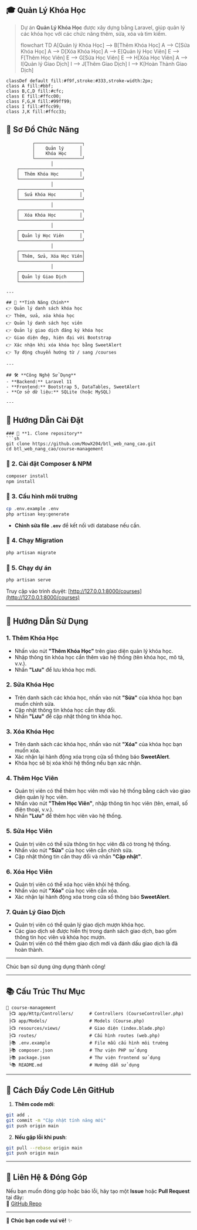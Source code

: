 ## 🎓 **Quản Lý Khóa Học**

> Dự án **Quản Lý Khóa Học** được xây dựng bằng Laravel, giúp quản lý các khóa học với các chức năng thêm, sửa, xóa và tìm kiếm.
>
> flowchart TD
    A[Quản lý Khóa Học] --> B[Thêm Khóa Học]
    A --> C[Sửa Khóa Học]
    A --> D[Xóa Khóa Học]
    A --> E[Quản lý Học Viên]
    E --> F[Thêm Học Viên]
    E --> G[Sửa Học Viên]
    E --> H[Xóa Học Viên]
    A --> I[Quản lý Giao Dịch]
    I --> J[Thêm Giao Dịch]
    I --> K[Hoàn Thành Giao Dịch]

    classDef default fill:#f9f,stroke:#333,stroke-width:2px;
    class A fill:#bbf;
    class B,C,D fill:#cfc;
    class E fill:#ffcc00;
    class F,G,H fill:#99ff99;
    class I fill:#ffcc99;
    class J,K fill:#ffcc33;


## 📌 **Sơ Đồ Chức Năng**

```plaintext
          ┌──────────────────┐
          │    Quản lý      │
          │    Khóa Học     │
          └──────────────────┘
                 │
    ┌────────────────────────┐
    │  Thêm Khóa Học        │
    └────────────────────────┘
                 │
    ┌────────────────────────┐
    │  Sửa Khóa Học         │
    └────────────────────────┘
                 │
    ┌────────────────────────┐
    │  Xóa Khóa Học         │
    └────────────────────────┘
                 │
    ┌────────────────────────┐
    │ Quản lý Học Viên      │
    └────────────────────────┘
                 │
    ┌────────────────────────┐
    │ Thêm, Sửa, Xóa Học Viên│
    └────────────────────────┘
                 │
    ┌────────────────────────┐
    │ Quản lý Giao Dịch      │
    └────────────────────────┘

---

## 📌 **Tính Năng Chính**
👉 Quản lý danh sách khóa học
👉 Thêm, sửa, xóa khóa học
👉 Quản lý danh sách học viên
👉 Quản lý giao dịch đăng ký khóa học
👉 Giao diện đẹp, hiện đại với Bootstrap
👉 Xác nhận khi xóa khóa học bằng SweetAlert
👉 Tự động chuyển hướng từ / sang /courses

---

## 🛠 **Công Nghệ Sử Dụng**
- **Backend:** Laravel 11
- **Frontend:** Bootstrap 5, DataTables, SweetAlert
- **Cơ sở dữ liệu:** SQLite (hoặc MySQL)

---
```
## 🚀 **Hướng Dẫn Cài Đặt**
```
### 🔹 **1. Clone repository**
```sh
git clone https://github.com/MowX204/btl_web_nang_cao.git
cd btl_web_nang_cao/course-management
```

### 🔹 **2. Cài đặt Composer & NPM**
```sh
composer install
npm install
```

### 🔹 **3. Cấu hình môi trường**
```sh
cp .env.example .env
php artisan key:generate
```
- **Chỉnh sửa file `.env`** để kết nối với database nếu cần.

### 🔹 **4. Chạy Migration**
```sh
php artisan migrate
```

### 🔹 **5. Chạy dự án**
```sh
php artisan serve
```
Truy cập vào trình duyệt: [http://127.0.0.1:8000/courses](http://127.0.0.1:8000/courses)

---

## 📌 **Hướng Dẫn Sử Dụng**

### **1. Thêm Khóa Học**
- Nhấn vào nút **"Thêm Khóa Học"** trên giao diện quản lý khóa học.
- Nhập thông tin khóa học cần thêm vào hệ thống (tên khóa học, mô tả, v.v.).
- Nhấn **"Lưu"** để lưu khóa học mới.

### **2. Sửa Khóa Học**
- Trên danh sách các khóa học, nhấn vào nút **"Sửa"** của khóa học bạn muốn chỉnh sửa.
- Cập nhật thông tin khóa học cần thay đổi.
- Nhấn **"Lưu"** để cập nhật thông tin khóa học.

### **3. Xóa Khóa Học**
- Trên danh sách các khóa học, nhấn vào nút **"Xóa"** của khóa học bạn muốn xóa.
- Xác nhận lại hành động xóa trong cửa sổ thông báo **SweetAlert**.
- Khóa học sẽ bị xóa khỏi hệ thống nếu bạn xác nhận.

### **4. Thêm Học Viên**
- Quản trị viên có thể thêm học viên mới vào hệ thống bằng cách vào giao diện quản lý học viên.
- Nhấn vào nút **"Thêm Học Viên"**, nhập thông tin học viên (tên, email, số điện thoại, v.v.).
- Nhấn **"Lưu"** để thêm học viên vào hệ thống.

### **5. Sửa Học Viên**
- Quản trị viên có thể sửa thông tin học viên đã có trong hệ thống.
- Nhấn vào nút **"Sửa"** của học viên cần chỉnh sửa.
- Cập nhật thông tin cần thay đổi và nhấn **"Cập nhật"**.

### **6. Xóa Học Viên**
- Quản trị viên có thể xóa học viên khỏi hệ thống.
- Nhấn vào nút **"Xóa"** của học viên cần xóa.
- Xác nhận lại hành động xóa trong cửa sổ thông báo **SweetAlert**.

### **7. Quản Lý Giao Dịch**
- Quản trị viên có thể quản lý giao dịch mượn khóa học.
- Các giao dịch sẽ được hiển thị trong danh sách giao dịch, bao gồm thông tin học viên và khóa học mượn.
- Quản trị viên có thể thêm giao dịch mới và đánh dấu giao dịch là đã hoàn thành.

---

Chúc bạn sử dụng ứng dụng thành công!


---

## 📚 **Cấu Trúc Thư Mục**
```
📆 course-management
 ├📺 app/Http/Controllers/      # Controllers (CourseController.php)
 ├📺 app/Models/                # Models (Course.php)
 ├📺 resources/views/           # Giao diện (index.blade.php)
 ├📺 routes/                    # Cấu hình routes (web.php)
 ├📚 .env.example               # File mẫu cấu hình môi trường
 ├📚 composer.json              # Thư viện PHP sử dụng
 ├📚 package.json               # Thư viện frontend sử dụng
 └📚 README.md                  # Hướng dẫn sử dụng
```

---

## 🚒 **Cách Đẩy Code Lên GitHub**
1. **Thêm code mới**:
```sh
git add .
git commit -m "Cập nhật tính năng mới"
git push origin main
```

2. **Nếu gặp lỗi khi push**:
```sh
git pull --rebase origin main
git push origin main
```

---

## 📩 **Liên Hệ & Đóng Góp**
Nếu bạn muốn đóng góp hoặc báo lỗi, hãy tạo một **Issue** hoặc **Pull Request** tại đây:  
🔗 [GitHub Repo](https://github.com/MowX204/btl_web_nang_cao)

---

🚀 **Chúc bạn code vui vẻ!** ✨


